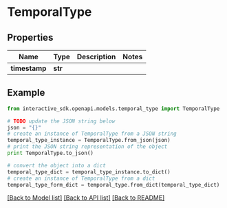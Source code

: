 # TemporalType


## Properties

Name | Type | Description | Notes
------------ | ------------- | ------------- | -------------
**timestamp** | **str** |  | 

## Example

```python
from interactive_sdk.openapi.models.temporal_type import TemporalType

# TODO update the JSON string below
json = "{}"
# create an instance of TemporalType from a JSON string
temporal_type_instance = TemporalType.from_json(json)
# print the JSON string representation of the object
print TemporalType.to_json()

# convert the object into a dict
temporal_type_dict = temporal_type_instance.to_dict()
# create an instance of TemporalType from a dict
temporal_type_form_dict = temporal_type.from_dict(temporal_type_dict)
```
[[Back to Model list]](../README.md#documentation-for-models) [[Back to API list]](../README.md#documentation-for-api-endpoints) [[Back to README]](../README.md)


